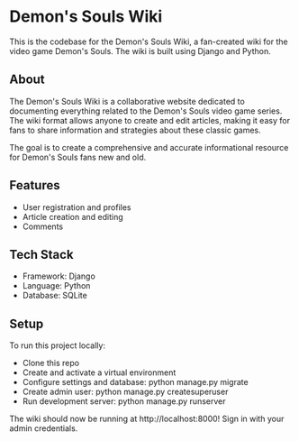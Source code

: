 # Demon's Souls Wiki
This is the codebase for the Demon's Souls Wiki, a fan-created wiki for the video game Demon's Souls. The wiki is built using Django and Python.

## About
The Demon's Souls Wiki is a collaborative website dedicated to documenting everything related to the Demon's Souls video game series. The wiki format allows anyone to create and edit articles, making it easy for fans to share information and strategies about these classic games.

The goal is to create a comprehensive and accurate informational resource for Demon's Souls fans new and old.

## Features
- User registration and profiles
- Article creation and editing
- Comments

## Tech Stack
- Framework: Django
- Language: Python
- Database: SQLite

## Setup
To run this project locally:
- Clone this repo
- Create and activate a virtual environment
- Configure settings and database: python manage.py migrate
- Create admin user: python manage.py createsuperuser
- Run development server: python manage.py runserver

The wiki should now be running at http://localhost:8000! Sign in with your admin credentials.

